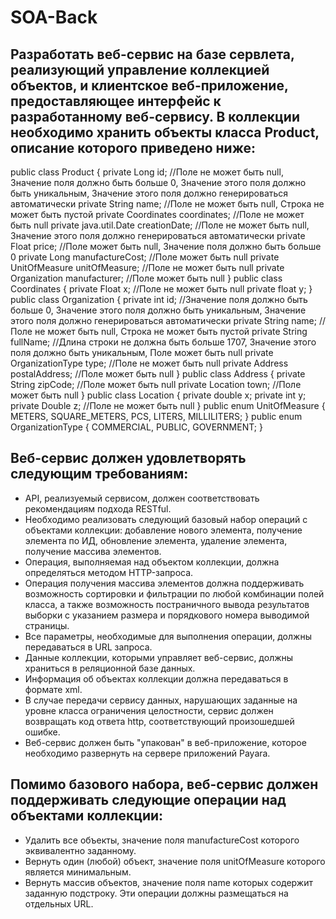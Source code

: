 # SOA-Back

## Разработать веб-сервис на базе сервлета, реализующий управление коллекцией объектов, и клиентское веб-приложение, предоставляющее интерфейс к разработанному веб-сервису. В коллекции необходимо хранить объекты класса Product, описание которого приведено ниже:

public class Product {
    private Long id; //Поле не может быть null, Значение поля должно быть больше 0, Значение этого поля должно быть уникальным, Значение этого поля должно генерироваться автоматически
    private String name; //Поле не может быть null, Строка не может быть пустой
    private Coordinates coordinates; //Поле не может быть null
    private java.util.Date creationDate; //Поле не может быть null, Значение этого поля должно генерироваться автоматически
    private Float price; //Поле может быть null, Значение поля должно быть больше 0
    private Long manufactureCost; //Поле может быть null
    private UnitOfMeasure unitOfMeasure; //Поле не может быть null
    private Organization manufacturer; //Поле может быть null
}
public class Coordinates {
    private Float x; //Поле не может быть null
    private float y;
}
public class Organization {
    private int id; //Значение поля должно быть больше 0, Значение этого поля должно быть уникальным, Значение этого поля должно генерироваться автоматически
    private String name; //Поле не может быть null, Строка не может быть пустой
    private String fullName; //Длина строки не должна быть больше 1707, Значение этого поля должно быть уникальным, Поле может быть null
    private OrganizationType type; //Поле не может быть null
    private Address postalAddress; //Поле может быть null
}
public class Address {
    private String zipCode; //Поле может быть null
    private Location town; //Поле может быть null
}
public class Location {
    private double x;
    private int y;
    private Double z; //Поле не может быть null
}
public enum UnitOfMeasure {
    METERS,
    SQUARE_METERS,
    PCS,
    LITERS,
    MILLILITERS;
}
public enum OrganizationType {
    COMMERCIAL,
    PUBLIC,
    GOVERNMENT;
}
## Веб-сервис должен удовлетворять следующим требованиям:

- API, реализуемый сервисом, должен соответствовать рекомендациям подхода RESTful.
- Необходимо реализовать следующий базовый набор операций с объектами коллекции: добавление нового элемента, получение элемента по ИД, обновление элемента, удаление элемента, получение массива элементов.
- Операция, выполняемая над объектом коллекции, должна определяться методом HTTP-запроса.
- Операция получения массива элементов должна поддерживать возможность сортировки и фильтрации по любой комбинации полей класса, а также возможность постраничного вывода результатов выборки с указанием размера и порядкового номера выводимой страницы.
- Все параметры, необходимые для выполнения операции, должны передаваться в URL запроса.
- Данные коллекции, которыми управляет веб-сервис, должны храниться в реляционной базе данных.
- Информация об объектах коллекции должна передаваться в формате xml.
- В случае передачи сервису данных, нарушающих заданные на уровне класса ограничения целостности, сервис должен возвращать код ответа http, соответствующий произошедшей ошибке.
- Веб-сервис должен быть "упакован" в веб-приложение, которое необходимо развернуть на сервере приложений Payara.

## Помимо базового набора, веб-сервис должен поддерживать следующие операции над объектами коллекции:

- Удалить все объекты, значение поля manufactureCost которого эквивалентно заданному.
- Вернуть один (любой) объект, значение поля unitOfMeasure которого является минимальным.
- Вернуть массив объектов, значение поля name которых содержит заданную подстроку.
Эти операции должны размещаться на отдельных URL.
